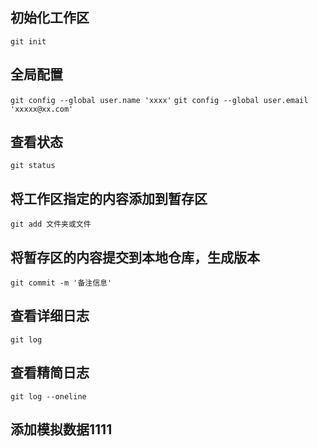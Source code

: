 ## 初始化工作区
`git init`

## 全局配置
`git config --global user.name 'xxxx'`
`git config --global user.email 'xxxxx@xx.com'`

## 查看状态
`git status`

## 将工作区指定的内容添加到暂存区
`git add 文件夹或文件`

## 将暂存区的内容提交到本地仓库，生成版本
`git commit -m '备注信息'`

## 查看详细日志
`git log`

## 查看精简日志
`git log --oneline`


## 添加模拟数据1111